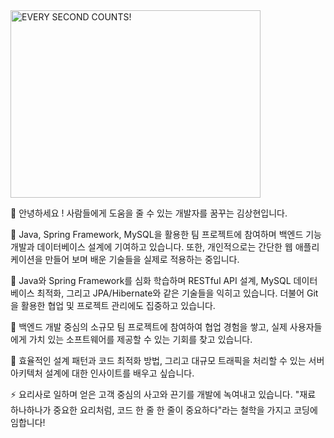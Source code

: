 <img src="https://github.com/user-attachments/assets/74b08923-e815-4b15-9166-64b8a042780f" alt="EVERY SECOND COUNTS!" width="400" height="300">


👋 안녕하세요 ! 사람들에게 도움을 줄 수 있는 개발자를 꿈꾸는 김상현입니다.



🔭 Java, Spring Framework, MySQL을 활용한 팀 프로젝트에 참여하며 
백엔드 기능 개발과 데이터베이스 설계에 기여하고 있습니다. 
또한, 개인적으로는 간단한 웹 애플리케이션을 만들어 보며 배운 기술들을 실제로 적용하는 중입니다.

🌱 Java와 Spring Framework를 심화 학습하며 RESTful API 설계, MySQL 데이터베이스 최적화, 
그리고 JPA/Hibernate와 같은 기술들을 익히고 있습니다. 
더불어 Git을 활용한 협업 및 프로젝트 관리에도 집중하고 있습니다.

👯 백엔드 개발 중심의 소규모 팀 프로젝트에 참여하여 협업 경험을 쌓고, 
실제 사용자들에게 가치 있는 소프트웨어를 제공할 수 있는 기회를 찾고 있습니다.

🤔 효율적인 설계 패턴과 코드 최적화 방법, 그리고 대규모 트래픽을 처리할 수 있는 
서버 아키텍처 설계에 대한 인사이트를 배우고 싶습니다.


⚡ 요리사로 일하며 얻은 고객 중심의 사고와 끈기를 개발에 녹여내고 있습니다. 
"재료 하나하나가 중요한 요리처럼, 코드 한 줄 한 줄이 중요하다"라는 철학을 가지고 코딩에 임합니다!

